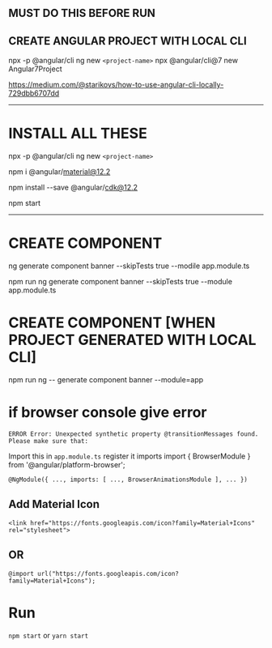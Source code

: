 ## MUST DO THIS BEFORE RUN

## CREATE ANGULAR PROJECT WITH LOCAL CLI

npx -p @angular/cli ng new `<project-name>`
npx @angular/cli@7 new Angular7Project

https://medium.com/@starikovs/how-to-use-angular-cli-locally-729dbb6707dd

---

# INSTALL ALL THESE

npx -p @angular/cli ng new `<project-name>`

npm i @angular/material@12.2

npm install --save @angular/cdk@12.2

npm start

---

# CREATE COMPONENT

ng generate component banner --skipTests true --modile app.module.ts

npm run ng generate component banner --skipTests true --module app.module.ts

# CREATE COMPONENT [WHEN PROJECT GENERATED WITH LOCAL CLI]

npm run ng -- generate component banner --module=app

# if browser console give error

`ERROR Error: Unexpected synthetic property @transitionMessages found. Please make sure that:`

Import this in `app.module.ts` register it imports
import { BrowserModule } from '@angular/platform-browser';

`@NgModule({ ..., imports: [ ..., BrowserAnimationsModule ], ... })`

## Add Material Icon

`<link href="https://fonts.googleapis.com/icon?family=Material+Icons" rel="stylesheet">`

## OR

`@import url("https://fonts.googleapis.com/icon?family=Material+Icons");`

# Run

`npm start` or `yarn start`

